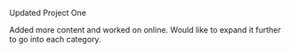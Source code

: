 Updated Project One 

Added more content and worked on online. Would like to expand it further to go into each category.

